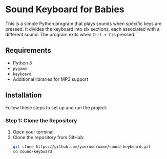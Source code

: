 # Sound Keyboard for Babies

This is a simple Python program that plays sounds when specific keys are pressed. It divides the keyboard into six sections, each associated with a different sound. The program exits when `Ctrl + C` is pressed.

## Requirements

- Python 3
- `pygame`
- `keyboard`
- Additional libraries for MP3 support

## Installation

Follow these steps to set up and run the project:

### Step 1: Clone the Repository

1. Open your terminal.
2. Clone the repository from GitHub:
   ```bash
   git clone https://github.com/yourusername/sound-keyboard.git
   cd sound-keyboard
